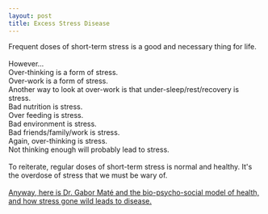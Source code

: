 ```yaml
---
layout: post
title: Excess Stress Disease
---
```


Frequent doses of short-term stress is a good and necessary thing for life.
<br/>
<br/>
However...
<br/>
Over-thinking is a form of stress.
<br />
Over-work is a form of stress.
<br />
Another way to look at over-work is that under-sleep/rest/recovery is stress.
<br />
Bad nutrition is stress.
<br />
Over feeding is stress.
<br />
Bad environment is stress.
<br />
Bad friends/family/work is stress.
<br />
Again, over-thinking is stress.
<br />
Not thinking enough will probably lead to stress.
<br />
<br/>
To reiterate, regular doses of short-term stress is normal and healthy. It's the overdose of stress that we must be wary of.
<br />
<br/>
<a target="_blank" href="https://www.youtube.com/watch?v=ajo3xkhTbfo">Anyway, here is Dr. Gabor Maté and the bio-psycho-social model of health, and how stress gone wild leads to disease.</a>
